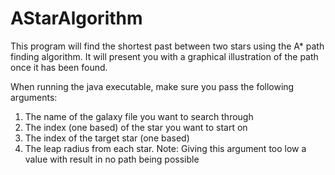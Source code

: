 # AStarAlgorithm

This program will find the shortest past between two stars using the A* path finding algorithm. It will present you with a
graphical illustration of the path once it has been found. 

When running the java executable, make sure you pass the following arguments:

1. The name of the galaxy file you want to search through
2. The index (one based) of the star you want to start on
3. The index of the target star (one based)
4. The leap radius from each star. Note: Giving this argument too low a value with result in no path being possible
